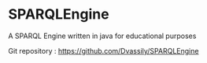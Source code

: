 # SPARQLEngine
A SPARQL Engine written in java for educational purposes

Git repository : https://github.com/Dvassily/SPARQLEngine